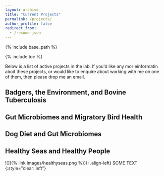 ```yaml
---
layout: archive
title: "Current Projects"
permalink: /projects/
author_profile: false
redirect_from:
  - /resume-json
---
```


{% include base_path %}

{% include toc %}

Below is a list of active projects in the lab. If you'd like any mor einformatin aboit these projects, or would like to enquire about working with me on one of them, then please drop me an email. 


## Badgers, the Environment, and Bovine Tuberculosis


## Gut Microbiomes and Migratory Bird Health


## Dog Diet and Gut Microbiomes



## Healthy Seas and Healthy People


![]({% link images/healthyseas.png %}){: .align-left}
SOME TEXT
{:style="clear: left"}

